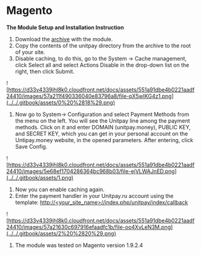 # Magento

**The Module Setup and Installation Instruction**

1. Download the [archive](https://github.com/unitpay/magento-module/archive/master.zip) with the module.
2. Copy the contents of the unitpay directory from the archive to the root of your site.
3. Disable caching, to do this, go to the System -&gt; Cache management, click Select all and select Actions Disable in the drop-down list on the right, then click Submit.

![https://d33v4339jhl8k0.cloudfront.net/docs/assets/551a91dbe4b0221aadf24410/images/57a211f490336040e83796a8/file-pX5wIKG4z1.png](../../.gitbook/assets/0%20%2818%29.png)

1. Now go to System-&gt; Configuration and select Payment Methods from the menu on the left. You will see the Unitpay line among the payment methods. Click on it and enter DOMAIN \(unitpay.money\), PUBLIC KEY, and SECRET KEY, which you can get in your personal account on the Untipay.money website, in the opened parameters. After entering, click Save Config.

![https://d33v4339jhl8k0.cloudfront.net/docs/assets/551a91dbe4b0221aadf24410/images/5e68ef1704286364bc968b03/file-ejVLWAJnED.png](../../.gitbook/assets/1.png)

1. Now you can enable caching again.
2. Enter the payment handler in your Unitpay.ru account using the template: [http://&lt;your\_site\_name&gt;//index.php/unitpay/index/callback](http://<your_site_name>//index.php/unitpay/index/callback)

![https://d33v4339jhl8k0.cloudfront.net/docs/assets/551a91dbe4b0221aadf24410/images/57a21630c697916efaadfc1b/file-oo4XvLeN3M.png](../../.gitbook/assets/2%20%2820%29.png)

1. The module was tested on Magento version 1.9.2.4

